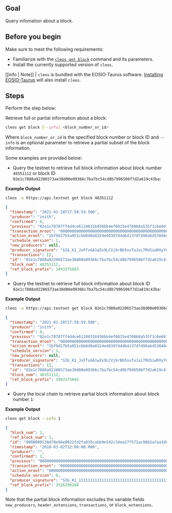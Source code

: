 ## Goal

Query infomation about a block.

## Before you begin

Make sure to meet the following requirements:

* Familiarize with the [`cleos get block`](../03_command-reference/get/block.md) command and its parameters.
* Install the currently supported version of `cleos`.

[[info | Note]]
| `cleos` is bundled with the EOSIO-Taurus software. [Installing EOSIO-Taurus](../../00_install/index.md) will also install `cleos`.

## Steps

Perform the step below:

Retrieve full or partial information about a block:

```sh
cleos get block [--info] <block_number_or_id>
```

Where `block_number_or_id` is the specified block number or block ID and `--info` is an optional parameter to retrieve a partial subset of the block information.

Some examples are provided below:

* Query the testnet to retrieve full block information about block number `48351112` or block ID `02e1c7888a92206573ae38d00e09366c7ba7bc54cd8b7996506f7d2a619c43ba`:

**Example Output**

```sh
cleos -u https://api.testnet get block 48351112
```
```json
{
  "timestamp": "2021-01-28T17:58:59.500",
  "producer": "inith",
  "confirmed": 0,
  "previous": "02e1c78787ff4d4ce6124831b936bb4ef6015e470868a535f1c6e04f3afed8a1",
  "transaction_mroot": "0000000000000000000000000000000000000000000000000000000000000000",
  "action_mroot": "1bf9d17b5a951cbb6d0a8324e4039744db4137df498abd53046ea26fa74d73c9",
  "schedule_version": 1,
  "new_producers": null,
  "producer_signature": "SIG_K1_JxFfxGA1wZx9LCVjbrBb5nxTuJai7RUSiwRXyY866fYvZZyRtdmQFn9KJCqVHFAiYEsJpDb6dhTmHNDwipJm4rDiyhEmGa",
  "transactions": [],
  "id": "02e1c7888a92206573ae38d00e09366c7ba7bc54cd8b7996506f7d2a619c43ba",
  "block_num": 48351112,
  "ref_block_prefix": 3493375603
}
```

* Query the testnet to retrieve full block information about block ID `02e1c7888a92206573ae38d00e09366c7ba7bc54cd8b7996506f7d2a619c43ba`:

**Example Output**

```sh
cleos -u https://api.testnet get block 02e1c7888a92206573ae38d00e09366c7ba7bc54cd8b7996506f7d2a619c43ba
```
```json
{
  "timestamp": "2021-01-28T17:58:59.500",
  "producer": "inith",
  "confirmed": 0,
  "previous": "02e1c78787ff4d4ce6124831b936bb4ef6015e470868a535f1c6e04f3afed8a1",
  "transaction_mroot": "0000000000000000000000000000000000000000000000000000000000000000",
  "action_mroot": "1bf9d17b5a951cbb6d0a8324e4039744db4137df498abd53046ea26fa74d73c9",
  "schedule_version": 1,
  "new_producers": null,
  "producer_signature": "SIG_K1_JxFfxGA1wZx9LCVjbrBb5nxTuJai7RUSiwRXyY866fYvZZyRtdmQFn9KJCqVHFAiYEsJpDb6dhTmHNDwipJm4rDiyhEmGa",
  "transactions": [],
  "id": "02e1c7888a92206573ae38d00e09366c7ba7bc54cd8b7996506f7d2a619c43ba",
  "block_num": 48351112,
  "ref_block_prefix": 3493375603
}
```

* Query the local chain to retrieve partial block information about block number `1`:

**Example Output**

```sh
cleos get block --info 1
```
```json
{
  "block_num": 1,
  "ref_block_num": 1,
  "id": "0000000130d70e94e0022fd2fa035cabb9e542c34ea27f572ac90b5a7aa3d891",
  "timestamp": "2018-03-02T12:00:00.000",
  "producer": "",
  "confirmed": 1,
  "previous": "0000000000000000000000000000000000000000000000000000000000000000",
  "transaction_mroot": "0000000000000000000000000000000000000000000000000000000000000000",
  "action_mroot": "0000000000000000000000000000000000000000000000000000000000000000",
  "schedule_version": 0,
  "producer_signature": "SIG_K1_111111111111111111111111111111111111111111111111111111111111111116uk5ne",
  "ref_block_prefix": 3526296288
}
```

Note that the partial block information excludes the variable fields `new_producers`, `header_extensions`, `transactions`, or `block_extensions`.
